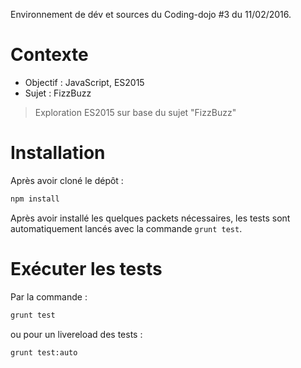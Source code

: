 Environnement de dév et sources du Coding-dojo #3 du 11/02/2016.

# Contexte

* Objectif : JavaScript, ES2015
* Sujet : FizzBuzz  

> Exploration ES2015 sur base du sujet "FizzBuzz"

# Installation

Après avoir cloné le dépôt :

```sh
npm install
```

Après avoir installé les quelques packets nécessaires, les tests sont automatiquement lancés avec la commande `grunt test`.

# Exécuter les tests

Par la commande :

```sh
grunt test
```
ou pour un livereload des tests :

```sh
grunt test:auto
```
